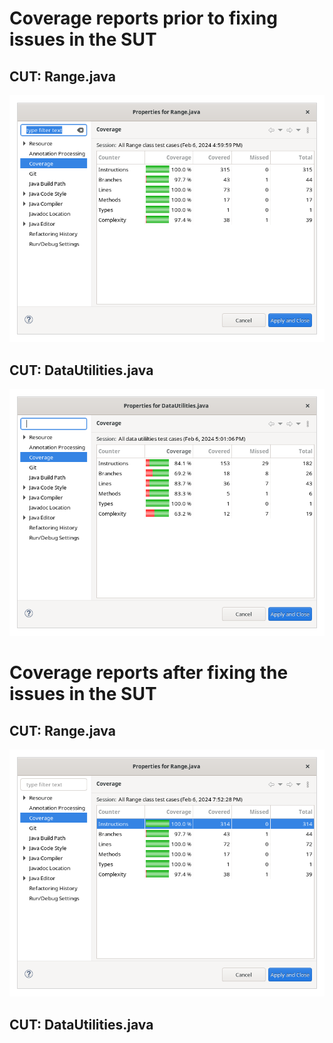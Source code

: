 # Coverage reports prior to fixing issues in the SUT
## CUT: Range.java
![](https://github.com/bryce-carson/jfreechart-whitebox-testing/blob/8a4cafebd44c6aa9fd5b6a1d4212dbf95d4d8370/src/test/resources/Screenshot%20from%202024-02-06%2017-00-53.png)
## CUT: DataUtilities.java
![](https://github.com/bryce-carson/jfreechart-whitebox-testing/blob/8a4cafebd44c6aa9fd5b6a1d4212dbf95d4d8370/src/test/resources/Screenshot%20from%202024-02-06%2017-01-16.png)

# Coverage reports after fixing the issues in the SUT
## CUT: Range.java
![](https://github.com/bryce-carson/jfreechart-whitebox-testing/blob/4a8db4f552f540357ce433a22b31a2da9ed278b0/src/test/resources/Screenshot%20from%202024-02-06%2019-52-49.png)
## CUT: DataUtilities.java
